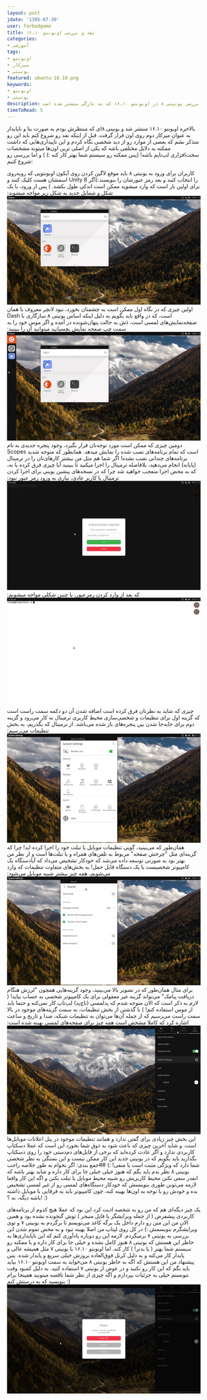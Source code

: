 ```yaml
---
layout: post  
jdate: '1395-07-30'
user: farbodgame  
title: نقد و بررسی اوبونتو ۱۶.۱۰
categories:
- آموزشی
tags:
- اوبونتو
- میزکار
- یونیتی
featured: ubuntu-16.10.png
keywords:
- اوبونتو
- یونیتی
description: نقد و بررسی یونیتی ۸ در اوبونتو ۱۶.۱۰ که به تازگی منشتر شده است
timeToRead: 5
---
```


بالاخره اوبونتو ۱۶.۱۰ منتشر شد و یونیتی ۸‌ای که منتظرش بودم به صورت بتا و ناپایدار به عنوان میزکار دوم روی اون قرار گرفت.
قبل از اینکه نقد رو شروع کنم باید این رو متذکر بشم که بعضی از موارد رو از دید شخصی نگاه کردم و این ناپیداری‌هایی که داشت ممکنه به دلایل مختلفی باشه که یکی از اصلی ترین اون‌ها میتونه مشخصات سخت‌افزاری لپ‌تاپم باشه! (پس ممکنه رو سیستم شما بهتر کار کنه :) )
و اما بررسی رو شروع کنیم:

کاربران برای ورود به یونیتی ۸ باید موقع لاگین کردن روی آیکون اوبونتو‌یی که رو‌به‌روی اسمشان هست کلیک کنند و Unity 8 را انتخاب کنند و بعد رمز عبورشان را بنویسند.(اگر برای اولین بار است که وارد میشوید ممکن است اندکی طول بکشد. )
پس از ورود، با یک شکل و شمایل جدید به شکل زیر مواجه میشوید:
![unity-desktop](/images/unity-desktop.jpg)
اولین چیزی که در نگاه اول ممکن است به چشمتان بخورد، نبود لانچر معروف یا همان Dash است، که در واقع باید بگویم به دلیل اینکه اساس یونیتی ۸ سازگاری با صفحه‌نمایش‌های لمسی است، دَش به حالت پنهان‌شونده در آمده و اگر موس خود را به سمت چپ صفحه نمایش بچسبانید میتوانید آن را ببینید:
![unity-dash](/images/unity-dash.jpg)
دومین چیزی که ممکن است مورد توجه‌تان قرار بگیرد، وجود پنجره جدیدی به نام Scopes است که تمام برنامه‌های نصب شده را نمایش میدهد. همانطور که متوجه شدید برنامه‌های چندانی نصب نشده! اگر شما هم مثل من بیشتر کارهای‌تان را در ترمینال (پایانه) انجام می‌دهید، بلافاصله ترمینال را اجرا میکنید تا ببینید آیا چیزی فرق کرده یا نه، که به محض اجرا متعجب خواهید شد چرا که در نسخه‌های پیشین یوینی برای اجرا کردن ترمینال با کاربر عادی، نیاری به ورود رمز عبور نبود:
![unity-terminal-pass](/images/unity-terminal-pass.jpg)
که بعد از وارد کردن رمزعبور، با چنین شکلی مواجه میشویم:
![unity-terminal](/images/unity-terminal.jpg)
چیزی که شاید به نظرتان فرق کرده است اضافه شدن آن دو دکمه سمت راست است که گزینه اول برای تنظیمات و شخصی‌سازی محیط کاربری ترمینال به کار می‌رود و گزینه دوم برای جابه‌جا شدن بین پنجره‌های باز شده می‌باشد.
از ترمینال که بگذریم، به بخش تنظیمات می‌رسیم:
![unity-setting](/images/unity-setting.jpg)
همان‌طور که می‌بینید، گویی تنظیمات موبایل یا تبلت خود را اجرا کرده اید! چرا که گزینه‌ای مثل "چرخش صفحه" مربوط به تلفن‌های همراه و یا تبلت‌ها است و از نظر من بهتر بود به صورتی توسعه داده می‌شد که خودکار تشخیص می‌داد که آیادستگاه یک کامپیوتر شخصیست یا یک دستگاه قابل حمل! به بخش‌های متفاوت تنظیمات که وارد می‌شویم، همه چیز بیشتر شبیه موبایل می‌شود:
![unity-sound](/images/unity-sound.jpg)
برای مثال همان‌طور که در تصویر بالا می‌بینید، وجود گزینه‌هایی همچون "لرزش هنگام دریافت پیامک" می‌تواند گزینه غیر معقولی برای یک کامپیوتر شخصی به حساب بیاید! ( لازم به ذکر است که الان متوجه شدم که پد‌لمسی (تاچ‌پد) لپ‌تاپ کار نمی‌کنه و حتما باید از موس استفاده کنم! )
با گذشتن از بخش تنظیمات، به سمت گزینه‌های موجود در بالا سمت راست می‌رسیم که از جمله آن‌ها می‌توان به تنظیمات شبکه، صدا و تاریخ و ساعت اشاره کرد که کاملا مشخص است همه چیز برای صفحه‌های لمسی بهینه شده است:
![unity-notification](/images/unity-notification.jpg)
این بخش چیز زیادی برای گفتن ندارد و همانند تنظیمات موجود در پنل اعلانات موبایل‌ها است. و شاید آخرین چیزی که باعث شود به ذوق شما بخورد این است که عملا دسکتاپ کاربردی ندارد و اگر عادت کرده‌اید که برخی از فایل‌های دم‌دستی خود را روی دسکتاپ بگذارید باید بگویم که در یونیتی جدید این کار ممکن نیست و این بستگی به نظر شخصی شما دارد که ویژگی مثبت است یا منفی!‌ :)
##جمع بندی:
اگر بخوام به طور خلاصه راجب یونیتی ۸ نظر بدم باید بگم که هنوز خیلی خیلی جا برای کار داره و شاید بهتر باشه که انقدر سعی نکنن محیط کاربریش رو شبیه محیط موبایل یا تبلت بکنن و اگه این کار واقعا لازمه می‌تونن طوری بنویسنش که خودکار دستگاه‌های لمسی رو از غیر لمسی تشخیص بده و خودش رو با توجه به اون‌ها بهینه کنه، چون کامپیوتر باید یه فرقایی با موبایل داشته باشه دیگه، نه ؟! :)

یک چیز دیگه‌ای هم که من رو به شخصه اذیت کرد این بود که عملا هیچ کدوم از برنامه‌های کاربردی پیشفرض ( از جمله ویرایشگر یا فایل منیجر ) توش گنجونده نشده بود و همین الان من این متن رو دارم داخل یک برگه کاغذ می‌نویسم تا برگردم به یونیتی ۷ و توی ویرایشگرم بنویسمش :) در کل روی لپتاپ من اصلا بهینه نبود و به محض تموم شدن این بررسی به یونیتی ۷ برمیگردم. لازمه این رو دوباره یادآوری کنم که این ناپایداری‌ها به خاطر این هستش که یونیتی ۸ هنوز کامل نشده و خیلی جا برای کار داره و یا ممکنه رو سیستم شما بهتر ( یا بدتر! ) کار کنه.
اما اوبونتو ۱۶.۱۰ با یونیتی ۷ مثل همیشه عالی و پایدار کار می‌کنه و به دلیل کرنل فوق‌العاده بروزش خیلی سریع و پایدار شده. پس پیشنهاد من این هستش که اگه به خاطر یونیتی ۸ می‌خواید به سمت اوبونتو ۱۶.۱۰ بیاید باید بگم که این کار رو نکنید و در عوض از یونیتی ۷ استفاده کنید. به دلیل کمبود وقت نتونستم خیلی به جزئیات بپردازم و اگه چیزی از نظر شما ناقصه میتونید همینجا برام بنویسید که به درستش کنم :)
![unity-shutdown](/images/unity-shutdown.jpg)
